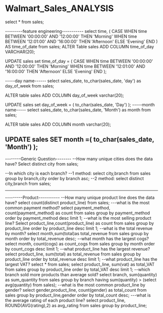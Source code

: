 # Walmart_Sales_ANALYSIS
select * from sales;

---------feature engineering-----------
select time,
(
	CASE 
	  WHEN time BETWEEN '00:00:00' AND '12:00:00' THEN 'Morning'
	  WHEN time BETWEEN '12:01:00' AND '16:00:00' THEN 'Afternoon'
	  ELSE 'Evening'
	 END
) AS time_of_date
from sales;
ALTER Table sales ADD COLUMN time_of_day VARCHAR(20);

UPDATE sales
set time_of_day = (
	CASE 
	  WHEN time BETWEEN '00:00:00' AND '12:00:00' THEN 'Morning'
	  WHEN time BETWEEN '12:01:00' AND '16:00:00' THEN 'Afternoon'
	  ELSE 'Evening'
	 END
);

-----day name------
select 
   sales_date,
    to_char(sales_date, 'day') as
    day_of_week
from sales;

ALTER table sales ADD COLUMN day_of_week varchar(20);

UPDATE sales 
set day_of_week = (
	to_char(sales_date, 'Day')
);
-----month name-----
select sales_date,
   to_char(sales_date, 'Month') as month
from sales;

ALTER table sales ADD COLUMN month varchar(20);

UPDATE sales
  SET month =(
	to_char(sales_date, 'Month')
  );
--------------------------------------------------------------------------------

--------Generic Question--------
--How many unique cities does the data have?
Select distinct city from sales;

--In which city is each branch?
--1 method:
select city,branch from sales 
  group by branch,city
order by branch asc;
--2 method:
select distinct city,branch
 from sales;

----------------------------------------------------------------------------------

---------Product-----------
--How many unique product line does the data have?
select 
   count(distinct product_line)
from sales;
---what is the most common payment method?
select payment_method, count(payment_method) as count
	from sales
group by payment_method
	order by payment_method desc
	limit 1;
--what is the most selling product line?
Select product_line,count(product_line) as count
	from sales
	group by product_line 
	order by product_line desc
	limit 1;
--what is the total revenue by month?
select month,sum(total)as total_revenue from sales
	group by month
	order by total_revenue desc;
--what month has the largest cogs?
select month, count(cogs) as count_cogs from sales
	group by month
	order by count_cogs desc
	limit 1;
--what product_line has the largest revenue?
select product_line, sum(total) as total_revenue 
from sales
 group by product_line
order by total_revenue desc
limit 1;
--what product_line has the largest VAT?
select * from sales;
select product_line, sum(vat) as total_VAT 
from sales
 group by product_line
order by total_VAT desc
limit 1;
--which branch sold more products than average sold?
select branch, sum(quantity) as sum_quantity 
	from sales
	group by branch
	having sum(quantity) > (select avg(quantity) from sales);
--what is the most common product_line by gender?
select gender,product_line, count(gender) as total_count
from sales
group by product_line,gender
order by total_count desc;
---what is the average rating of each product line?
select product_line, ROUND(AVG(rating),2) as avg_rating
from sales
group by product_line;
